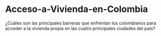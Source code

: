 # Acceso-a-Vivienda-en-Colombia
¿Cuáles son las principales barreras que enfrentan los colombianos para acceder a la vivienda propia en las cuatro principales ciudades del país?
